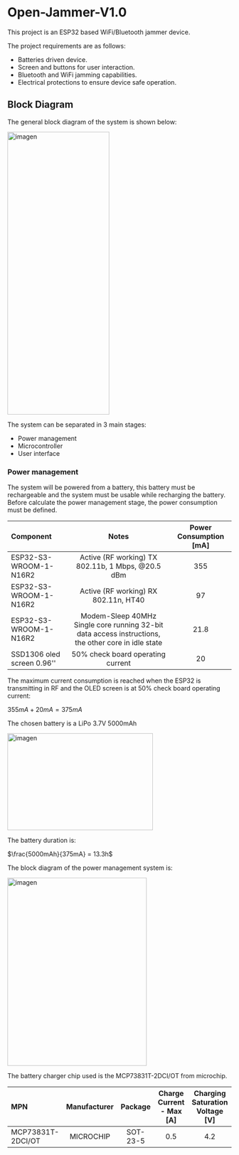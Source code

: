 # Open-Jammer-V1.0
This project is an ESP32 based WiFi/Bluetooth jammer device.

The project requirements are as follows:
  * Batteries driven device.
  * Screen and buttons for user interaction.
  * Bluetooth and WiFi jamming capabilities.
  * Electrical protections to ensure device safe operation.

## Block Diagram

The general block diagram of the system is shown below:

<img width="229" height="636" alt="imagen" src="https://github.com/user-attachments/assets/100e8dfc-eb57-4590-a7d7-c7e25eaa08e7" />

The system can be separated in 3 main stages:
* Power management
* Microcontroller
* User interface

### Power management
The system will be powered from a battery, this battery must be rechargeable and the system must be usable while recharging the battery. Before calculate the power management stage, the power consumption must be defined.

| Component | Notes | Power Consumption [mA] |
| :--- | :---: | :---: |
| ESP32-S3-WROOM-1-N16R2 | Active (RF working) TX 802.11b, 1 Mbps, @20.5 dBm  | 355 |   
| ESP32-S3-WROOM-1-N16R2 | Active (RF working) RX 802.11n, HT40 | 97 |
| ESP32-S3-WROOM-1-N16R2 | Modem-Sleep 40MHz Single core running 32-bit data access instructions, the other core in idle state | 21.8 |
| SSD1306 oled screen 0.96'' | 50% check board operating current | 20 |

The maximum current consumption is reached when the ESP32 is transmitting in RF and the OLED screen is at 50% check board operating current:

$355mA + 20mA = 375mA$

The chosen battery is a LiPo 3.7V 5000mAh

<img width="327" height="218" alt="imagen" src="https://github.com/user-attachments/assets/89f5ab3d-8b37-421e-a707-79ce8adb2ce0" />

The battery duration is:

$\frac{5000mAh}{375mA} = 13.3h$

The block diagram of the power management system is:

<img width="313" height="423" alt="imagen" src="https://github.com/user-attachments/assets/ad784686-7e1c-430b-b2fa-732228324f67" />

The battery charger chip used is the MCP73831T-2DCI/OT from microchip.

| MPN  | Manufacturer | Package | Charge Current - Max [A] | Charging Saturation Voltage [V] |
| :--- | :---: | :---: | :---: | :---: |
| MCP73831T-2DCI/OT | MICROCHIP | SOT-23-5 | 0.5 | 4.2 |
